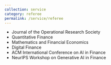 ```yaml
---
collection: service
category: referee
permalink: /service/referee
---
```


<ul>
  <li>Journal of the Operational Research Society</li>
  <li>Quantitative Finance</li>
  <li>Mathematics and Financial Economics</li>
  <li>Digital Finance</li>
  <li>ACM International Conference on AI in Finance</li>
  <li>NeurIPS Workshop on Generative AI in Finance</li>
</ul>

